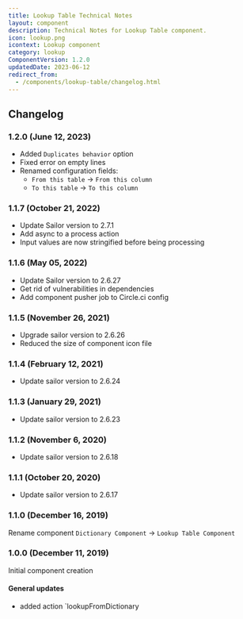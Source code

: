 ```yaml
---
title: Lookup Table Technical Notes
layout: component
description: Technical Notes for Lookup Table component.
icon: lookup.png
icontext: Lookup component
category: lookup
ComponentVersion: 1.2.0
updatedDate: 2023-06-12
redirect_from:
  - /components/lookup-table/changelog.html
---
```


## Changelog

### 1.2.0 (June 12, 2023)

* Added `Duplicates behavior` option
* Fixed error on empty lines
* Renamed configuration fields:
  * `From this table` -> `From this column`
  * `To this table` -> `To this column`

### 1.1.7 (October 21, 2022)

* Update Sailor version to 2.7.1
* Add async to a process action
* Input values are now stringified before being processing

### 1.1.6 (May 05, 2022)

* Update Sailor version to 2.6.27
* Get rid of vulnerabilities in dependencies
* Add component pusher job to Circle.ci config

### 1.1.5 (November 26, 2021)

* Upgrade sailor version to 2.6.26
* Reduced the size of component icon file

### 1.1.4 (February 12, 2021)

* Update sailor version to 2.6.24

### 1.1.3 (January 29, 2021)

* Update sailor version to 2.6.23

### 1.1.2 (November 6, 2020)

* Update sailor version to 2.6.18

### 1.1.1 (October 20, 2020)

* Update sailor version to 2.6.17

### 1.1.0 (December 16, 2019)

Rename component `Dictionary Component` -> `Lookup Table Component`

### 1.0.0 (December 11, 2019)

Initial component creation

#### General updates

- added action `lookupFromDictionary
